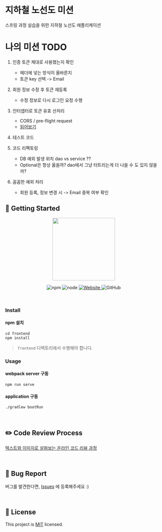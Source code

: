 # 지하철 노선도 미션
스프링 과정 실습을 위한 지하철 노선도 애플리케이션

# 나의 미션 TODO

1. 인증 토큰 제대로 사용했는지 확인
   - 헤더에 넣는 방식이 올바른지
   - 토큰 key 선택 -> Email
    
2. 회원 정보 수정 후 토큰 재등록
   - 수정 정보로 다시 로그인 요청 수행
   
3. 인터셉터로 토큰 유효 선처리
   - CORS / pre-flight request
   - [읽어보기](https://ko.javascript.info/fetch-crossorigin)

4. 테스트 코드
    
5. 코드 리팩토링
   - DB 예외 발생 위치 dao vs service ??
   - Optional은 항상 옳을까? dao에서 그냥 터트리는게 더 나을 수 도 있지 않을까?
   
6. 꼼꼼한 예외 처리
   - 회원 등록, 정보 변경 시 -> Email 중복 여부 확인 
   
## 🚀 Getting Started

<p align="center">
    <img width="200px;" src="https://raw.githubusercontent.com/woowacourse/atdd-subway-admin-frontend/master/images/main_logo.png"/>
</p>
<p align="center">
  <img alt="npm" src="https://img.shields.io/badge/npm-%3E%3D%205.5.0-blue">
  <img alt="node" src="https://img.shields.io/badge/node-%3E%3D%209.3.0-blue">
  <a href="https://techcourse.woowahan.com/c/Dr6fhku7" alt="woowacuorse subway">
    <img alt="Website" src="https://img.shields.io/website?url=https%3A%2F%2Fedu.nextstep.camp%2Fc%2FR89PYi5H">
  </a>
  <img alt="GitHub" src="https://img.shields.io/github/license/woowacourse/atdd-subway-path">
</p>

<br>

### Install
#### npm 설치
```
cd frontend
npm install
```
> `frontend` 디렉토리에서 수행해야 합니다.

### Usage
#### webpack server 구동
```
npm run serve
```
#### application 구동
```
./gradlew bootRun
```
<br>

## ✏️ Code Review Process
[텍스트와 이미지로 살펴보는 온라인 코드 리뷰 과정](https://github.com/next-step/nextstep-docs/tree/master/codereview)

<br>

## 🐞 Bug Report

버그를 발견한다면, [Issues](https://github.com/woowacourse/atdd-subway-path/issues) 에 등록해주세요 :)

<br>

## 📝 License

This project is [MIT](https://github.com/woowacourse/atdd-subway-path/blob/master/LICENSE) licensed.
